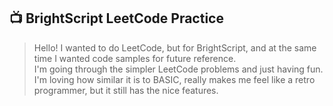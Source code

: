 ## 📺 BrightScript LeetCode Practice

> Hello! I wanted to do LeetCode, but for BrightScript, and at the same time I wanted code samples for future reference.  
> I'm going through the simpler LeetCode problems and just having fun.  
> I'm loving how similar it is to BASIC, really makes me feel like a retro programmer, but it still has the nice features.
